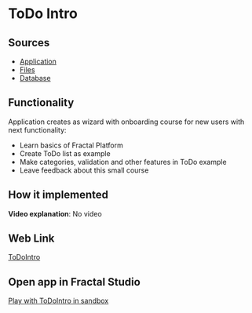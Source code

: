 # ToDo Intro

## Sources

- [Application](https://github.com/fraplat/FractalPlatform/tree/main/FractalPlatform.Examples/Applications/ToDoIntro/ToDoIntroApplication.cs)
- [Files](https://github.com/fraplat/FractalPlatform/tree/main/FractalPlatform.Examples/Files/ToDoIntro)
- [Database](https://github.com/fraplat/FractalPlatform/tree/main/FractalPlatform.Examples/Databases/ToDoIntro)

## Functionality

Application creates as wizard with onboarding course 
for new users with next functionality:

- Learn basics of Fractal Platform
- Create ToDo list as example
- Make categories, validation and other features in ToDo example
- Leave feedback about this small course

## How it implemented

**Video explanation**: No video

## Web Link

[ToDoIntro](https://fraplat.tech/jupiter/ToDoIntro)

## Open app in Fractal Studio

[Play with ToDoIntro in sandbox](https://fraplat.tech/mars/FractalStudio/?tag=ToDoIntro+template)


